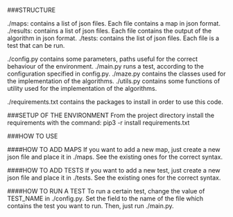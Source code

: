 ###STRUCTURE

./maps: contains a list of json files. Each file contains a map in json format.
./results: contains a list of json files. Each file contains the output of the algorithm in json format.
./tests: contains the list of json files. Each file is a test that can be run.

./config.py contains some parameters, paths useful for the correct behaviour of the environment.
./main.py runs a test, according to the configuration specified in config.py.
./maze.py contains the classes used for the implementation of the algorithms.
./utils.py contains some functions of utility used for the implementation of the algorithms.

./requirements.txt contains the packages to install in order to use this code.

###SETUP OF THE ENVIRONMENT
From the project directory install the requirements with the command: pip3 -r install requirements.txt

###HOW TO USE

####HOW TO ADD MAPS
If you want to add a new map, just create a new json file and place it in ./maps. See the existing ones for the correct syntax.

####HOW TO ADD TESTS
If you want to add a new test, just create a new json file and place it in ./tests. See the existing ones for the correct syntax.

####HOW TO RUN A TEST
To run a certain test, change the value of TEST_NAME in ./config.py. Set the field to the name of the file which contains the test you want to run.
Then, just run ./main.py.
